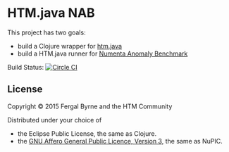 # HTM.java NAB

This project has two goals:
- build a Clojure wrapper for [htm.java](https://github.com/numenta/htm.java)
- build a HTM.java runner for [Numenta Anomaly Benchmark](https://github.com/numenta/NAB)

Build Status: [![Circle CI](https://circleci.com/gh/nupic-community/htmjava-nab.svg?style=shield)](https://circleci.com/gh/nupic-community/htmjava-nab)

## License

Copyright © 2015 Fergal Byrne and the HTM Community

Distributed under your choice of
* the Eclipse Public License, the same as Clojure.
* the [GNU Affero General Public Licence, Version 3](http://www.gnu.org/licenses/agpl-3.0.en.html), the same as NuPIC.
